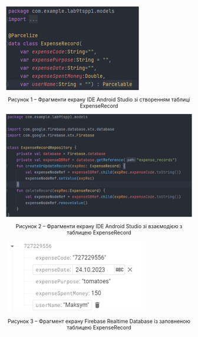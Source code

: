 ![ConstructDB](/3-SoftwareConstruction/2-IDE/ConstructDB.jpg)
<div align="center">
  <p>Рисунок 1 – Фрагменти екрану IDE Android Studio зі створенням таблиці ExpenseRecord</p>
</div>

![ConstructDB2](/3-SoftwareConstruction/2-IDE/ConstructDB2.jpg)
<div align="center">
  <p>Рисунок 2 – Фрагменти екрану IDE Android Studio зі взаємодією з таблицею ExpenseRecord</p>
</div>

![ConstructDB2](/3-SoftwareConstruction/2-IDE/ConstructDB3.jpg)
<div align="center">
  <p>Рисунок 3 – Фрагмент екрану Firebase Realtime Database із заповненою таблицею ExpenseRecord</p>
</div>

